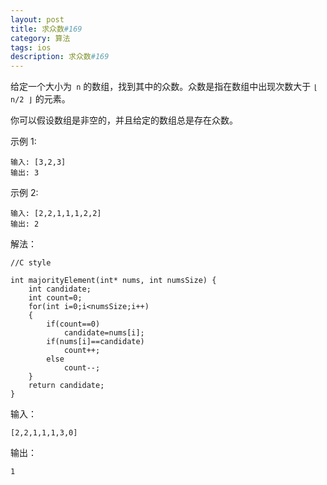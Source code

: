 ```yaml
---
layout: post
title: 求众数#169
category: 算法
tags: ios
description: 求众数#169
--- 
```

给定一个大小为` n` 的数组，找到其中的众数。众数是指在数组中出现次数大于 `⌊ n/2 ⌋` 的元素。

你可以假设数组是非空的，并且给定的数组总是存在众数。

示例 1:

	输入: [3,2,3]
	输出: 3
示例 2:

	输入: [2,2,1,1,1,2,2]
	输出: 2

解法：

	//C style
	
	int majorityElement(int* nums, int numsSize) {
	    int candidate;
	    int count=0;
	    for(int i=0;i<numsSize;i++)
	    {
	        if(count==0)
	            candidate=nums[i];
	        if(nums[i]==candidate)
	            count++;
	        else
	            count--;
	    }
	    return candidate;
	}
	
输入：

	[2,2,1,1,1,3,0]
	
输出：

	1